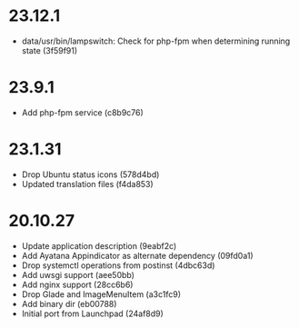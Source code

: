 # 23.12.1

 - data/usr/bin/lampswitch: Check for php-fpm when determining running state (3f59f91)

# 23.9.1

 - Add php-fpm service (c8b9c76)

# 23.1.31

 - Drop Ubuntu status icons (578d4bd)
 - Updated translation files (f4da853)

# 20.10.27

 - Update application description (9eabf2c)
 - Add Ayatana Appindicator as alternate dependency (09fd0a1)
 - Drop systemctl operations from postinst (4dbc63d)
 - Add uwsgi support (aee50bb)
 - Add nginx support (28cc6b6)
 - Drop Glade and ImageMenuItem (a3c1fc9)
 - Add binary dir (eb00788)
 - Initial port from Launchpad (24af8d9)
